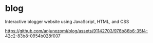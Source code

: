 # blog
Interactive blogger website using JavaScript, HTML, and CSS

https://github.com/anjunozomi/blog/assets/91142703/976b86b6-35f4-42c2-83b8-0954b028f007

